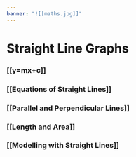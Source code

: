 ```yaml
---
banner: "![[maths.jpg]]"
---
```

# Straight Line Graphs

### [[y=mx+c]]

### [[Equations of Straight Lines]]

### [[Parallel and Perpendicular Lines]]

### [[Length and Area]]

### [[Modelling with Straight Lines]]